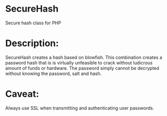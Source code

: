 SecureHash
==========

Secure hash class for PHP

Description:
==========
SecureHash creates a hash based on blowfish. 
This combination creates a password hash that is is virtually unfeasible
to crack without ludicrous amount of funds or hardware.
The password simply cannot be decrypted without knowing the password, salt and hash.

Caveat:
==========
Always use SSL when transmitting and authenticating user passwords. 

